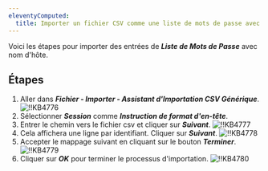 ```yaml
---
eleventyComputed:
  title: Importer un fichier CSV comme une liste de mots de passe avec noms d'hôte
---
```

Voici les étapes pour importer des entrées de ***Liste de Mots de Passe*** avec nom d'hôte.

## Étapes

1. Aller dans ***Fichier - Importer - Assistant d'Importation CSV Générique***.
![!!KB4776](https://cdnweb.devolutions.net/docs/docs_en_kb_KB4776.png)
1. Sélectionner ***Session*** comme ***Instruction de format d'en-tête***.
1. Entrer le chemin vers le fichier csv et cliquer sur ***Suivant***.
![!!KB4777](https://cdnweb.devolutions.net/docs/docs_en_kb_KB4777.png)
1. Cela affichera une ligne par identifiant. Cliquer sur ***Suivant***.
![!!KB4778](https://cdnweb.devolutions.net/docs/docs_en_kb_KB4778.png)
1. Accepter le mappage suivant en cliquant sur le bouton ***Terminer***.
![!!KB4779](https://cdnweb.devolutions.net/docs/docs_en_kb_KB4779.png)
1. Cliquer sur ***OK*** pour terminer le processus d'importation.
![!!KB4780](https://cdnweb.devolutions.net/docs/docs_en_kb_KB4780.png)